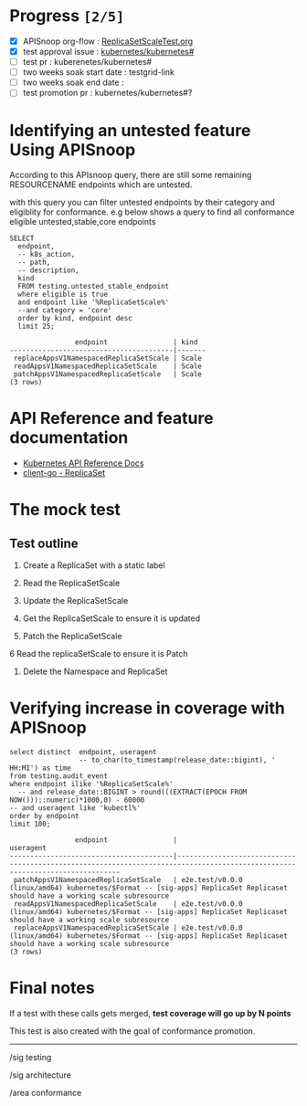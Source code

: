 # Progress <code>[2/5]</code>

-   [X] APISnoop org-flow : [ReplicaSetScaleTest.org](https://github.com/cncf/apisnoop/blob/master/tickets/k8s/)
-   [X] test approval issue : [kubernetes/kubernetes#](https://github.com/kubernetes/kubernetes/issues/)
-   [ ] test pr : kuberenetes/kubernetes#
-   [ ] two weeks soak start date : testgrid-link
-   [ ] two weeks soak end date :
-   [ ] test promotion pr : kubernetes/kubernetes#?

# Identifying an untested feature Using APISnoop

According to this APIsnoop query, there are still some remaining RESOURCENAME endpoints which are untested.

with this query you can filter untested endpoints by their category and eligiblity for conformance. e.g below shows a query to find all conformance eligible untested,stable,core endpoints

```sql-mode
SELECT
  endpoint,
  -- k8s_action,
  -- path,
  -- description,
  kind
  FROM testing.untested_stable_endpoint
  where eligible is true
  and endpoint like '%ReplicaSetScale%'
  --and category = 'core'
  order by kind, endpoint desc
  limit 25;
```

```example
                endpoint                | kind
----------------------------------------|-------
 replaceAppsV1NamespacedReplicaSetScale | Scale
 readAppsV1NamespacedReplicaSetScale    | Scale
 patchAppsV1NamespacedReplicaSetScale   | Scale
(3 rows)

```

# API Reference and feature documentation

-   [Kubernetes API Reference Docs](https://kubernetes.io/docs/reference/generated/kubernetes-api/v1.19/#read-scale-replicaset-v1-apps)
-   [client-go - ReplicaSet](https://pkg.go.dev/k8s.io/kubernetes/test/e2e/framework/replicaset)

# The mock test

## Test outline

1.  Create a ReplicaSet with a static label

2.  Read the ReplicaSetScale

3.  Update the ReplicaSetScale

4.  Get the ReplicaSetScale to ensure it is updated

5.  Patch the ReplicaSetScale

6 Read the replicaSetScale to ensure it is Patch

1.  Delete the Namespace and ReplicaSet

# Verifying increase in coverage with APISnoop

```sql-mode
select distinct  endpoint, useragent
                 -- to_char(to_timestamp(release_date::bigint), ' HH:MI') as time
from testing.audit_event
where endpoint ilike '%ReplicaSetScale%'
  -- and release_date::BIGINT > round(((EXTRACT(EPOCH FROM NOW()))::numeric)*1000,0) - 60000
-- and useragent like 'kubectl%'
order by endpoint
limit 100;

```

```example
                endpoint                |                                                          useragent
----------------------------------------|------------------------------------------------------------------------------------------------------------------------------
 patchAppsV1NamespacedReplicaSetScale   | e2e.test/v0.0.0 (linux/amd64) kubernetes/$Format -- [sig-apps] ReplicaSet Replicaset should have a working scale subresource
 readAppsV1NamespacedReplicaSetScale    | e2e.test/v0.0.0 (linux/amd64) kubernetes/$Format -- [sig-apps] ReplicaSet Replicaset should have a working scale subresource
 replaceAppsV1NamespacedReplicaSetScale | e2e.test/v0.0.0 (linux/amd64) kubernetes/$Format -- [sig-apps] ReplicaSet Replicaset should have a working scale subresource
(3 rows)

```

# Final notes

If a test with these calls gets merged, ****test coverage will go up by N points****

This test is also created with the goal of conformance promotion.

---

/sig testing

/sig architecture

/area conformance
